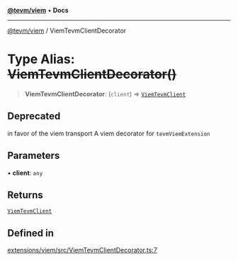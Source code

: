 [**@tevm/viem**](../README.md) • **Docs**

***

[@tevm/viem](../globals.md) / ViemTevmClientDecorator

# Type Alias: ~~ViemTevmClientDecorator()~~

> **ViemTevmClientDecorator**: (`client`) => [`ViemTevmClient`](ViemTevmClient.md)

## Deprecated

in favor of the viem transport
A viem decorator for `tevmViemExtension`

## Parameters

• **client**: `any`

## Returns

[`ViemTevmClient`](ViemTevmClient.md)

## Defined in

[extensions/viem/src/ViemTevmClientDecorator.ts:7](https://github.com/qbzzt/tevm-monorepo/blob/main/extensions/viem/src/ViemTevmClientDecorator.ts#L7)
